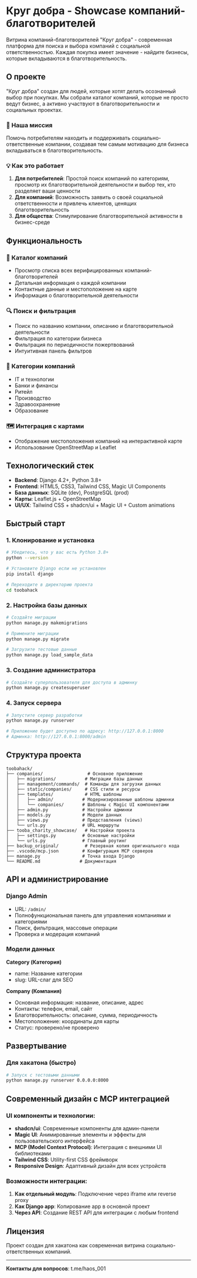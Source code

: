 # Круг добра - Showcase компаний-благотворителей

Витрина компаний-благотворителей "Круг добра" - современная платформа для поиска и выбора компаний с социальной ответственностью. Каждая покупка имеет значение - найдите бизнесы, которые вкладываются в благотворительность.

## О проекте

"Круг добра" создан для людей, которые хотят делать осознанный выбор при покупках. Мы собрали каталог компаний, которые не просто ведут бизнес, а активно участвуют в благотворительности и социальных проектах.

### 🎯 Наша миссия
Помочь потребителям находить и поддерживать социально-ответственные компании, создавая тем самым мотивацию для бизнеса вкладываться в благотворительность.

### 💡 Как это работает
1. **Для потребителей**: Простой поиск компаний по категориям, просмотр их благотворительной деятельности и выбор тех, кто разделяет ваши ценности
2. **Для компаний**: Возможность заявить о своей социальной ответственности и привлечь клиентов, ценящих благотворительность
3. **Для общества**: Стимулирование благотворительной активности в бизнес-среде

## Функциональность

### 🏢 Каталог компаний
- Просмотр списка всех верифицированных компаний-благотворителей
- Детальная информация о каждой компании
- Контактные данные и местоположение на карте
- Информация о благотворительной деятельности

### 🔍 Поиск и фильтрация
- Поиск по названию компании, описанию и благотворительной деятельности
- Фильтрация по категории бизнеса
- Фильтрация по периодичности пожертвований
- Интуитивная панель фильтров

### 💼 Категории компаний
- IT и технологии
- Банки и финансы  
- Ритейл
- Производство
- Здравоохранение
- Образование

### 🗺️ Интеграция с картами
- Отображение местоположения компаний на интерактивной карте
- Использование OpenStreetMap и Leaflet

## Технологический стек

- **Backend**: Django 4.2+, Python 3.8+
- **Frontend**: HTML5, CSS3, Tailwind CSS, Magic UI Components
- **База данных**: SQLite (dev), PostgreSQL (prod)
- **Карты**: Leaflet.js + OpenStreetMap
- **UI/UX**: Tailwind CSS + shadcn/ui + Magic UI + Custom animations

## Быстрый старт

### 1. Клонирование и установка

```bash
# Убедитесь, что у вас есть Python 3.8+
python --version

# Установите Django если не установлен
pip install django

# Переходите в директорию проекта
cd toobahack
```

### 2. Настройка базы данных

```bash
# Создайте миграции
python manage.py makemigrations

# Примените миграции  
python manage.py migrate

# Загрузите тестовые данные
python manage.py load_sample_data
```

### 3. Создание администратора

```bash
# Создайте суперпользователя для доступа в админку
python manage.py createsuperuser
```

### 4. Запуск сервера

```bash
# Запустите сервер разработки
python manage.py runserver

# Приложение будет доступно по адресу: http://127.0.0.1:8000
# Админка: http://127.0.0.1:8000/admin
```

## Структура проекта

```
toobahack/
├── companies/                 # Основное приложение
│   ├── migrations/           # Миграции базы данных
│   ├── management/commands/  # Команды для загрузки данных
│   ├── static/companies/     # CSS стили и ресурсы
│   ├── templates/            # HTML шаблоны
│   │   ├── admin/           # Модернизированные шаблоны админки
│   │   └── companies/       # Шаблоны с Magic UI компонентами
│   ├── admin.py             # Настройки админки
│   ├── models.py            # Модели данных
│   ├── views.py             # Представления (views)
│   └── urls.py              # URL маршруты
├── tooba_charity_showcase/   # Настройки проекта
│   ├── settings.py          # Основные настройки
│   └── urls.py              # Главный роутинг
├── backup_original/          # Резервная копия оригинального кода
├── .vscode/mcp.json         # Конфигурация MCP серверов
├── manage.py                # Точка входа Django
└── README.md               # Документация
```

## API и администрирование

### Django Admin
- URL: `/admin/`  
- Полнофункциональная панель для управления компаниями и категориями
- Поиск, фильтрация, массовые операции
- Проверка и модерация компаний

### Модели данных

**Category (Категория)**
- name: Название категории
- slug: URL-слаг для SEO

**Company (Компания)**
- Основная информация: название, описание, адрес
- Контакты: телефон, email, сайт
- Благотворительность: описание, сумма, периодичность
- Местоположение: координаты для карты
- Статус: проверено/не проверено

## Развертывание

### Для хакатона (быстро)
```bash
# Запуск с тестовыми данными
python manage.py runserver 0.0.0.0:8000
```


## Современный дизайн с MCP интеграцией

### UI компоненты и технологии:
- **shadcn/ui**: Современные компоненты для админ-панели
- **Magic UI**: Анимированные элементы и эффекты для пользовательского интерфейса
- **MCP (Model Context Protocol)**: Интеграция с внешними UI библиотеками
- **Tailwind CSS**: Utility-first CSS фреймворк
- **Responsive Design**: Адаптивный дизайн для всех устройств

### Возможности интеграции:
1. **Как отдельный модуль**: Подключение через iframe или reverse proxy
2. **Как Django app**: Копирование app в основной проект
3. **Через API**: Создание REST API для интеграции с любым frontend



## Лицензия

Проект создан для хакатона как современная витрина социально-ответственных компаний.

---

**Контакты для вопросов**: t.me/haos_001
